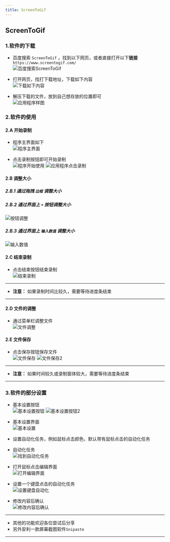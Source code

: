 ```yaml
---
title: ScreenToGif
---
```

 ## ScreenToGif
  <!--more-->
 ### 1.软件的下载

 - 百度搜索  `ScreenToGif` ，找到以下网页，或者直接打开以下**链接** `https://www.screentogif.com/ `<br>
 ![百度搜索ScreenToGif](./ScreenToGif/百度搜索.png "百度搜索ScreenToGif")

 - 打开网页，找打下载地址，下载如下内容<br>
 ![下载如下内容](./ScreenToGif/下载如下内容.png "下载如下内容")

 - 解压下载的文件，放到自己想存放的位置即可<br>
 ![应用程序样图](./ScreenToGif/应用程序样图.png "应用程序样图")


 ### 2.软件的使用
 #### 2.A 开始录制
 - 程序主界面如下<br>
 ![程序主界面](./ScreenToGif/程序主界面.png "程序主界面")

 - 点击录制按钮即可开始录制<br>
 ![程序开始使用](./ScreenToGif/程序开始使用.png "程序开始使用")
 ![应用程序点击录制](./ScreenToGif/应用程序点击录制.png "应用程序点击录制")
 #### 2.B 调整大小
 ##### 2.B.1 通过拖拽 `边框` 调整大小
 ##### 2.B.2 通过界面上 `+` 按钮调整大小
 ![按钮调整](./ScreenToGif/按钮调整.png "按钮调整")
 ##### 2.B.3 通过界面上 `输入数值` 调整大小
 ![输入数值](./ScreenToGif/输入数值.png "输入数值")
 #### 2.C 结束录制
 - 点击结束按钮结束录制<br>
 ![结束录制](./ScreenToGif/结束录制.png "结束录制")
---
 - **注意：** 如果录制时间比较久，需要等待进度条结束
---


 #### 2.D 文件的调整
 - 通过菜单栏调整文件<br>
 ![文件调整](./ScreenToGif/文件调整.png "文件调整")
 #### 2.E 文件保存
 - 点击保存按钮保存文件<br>
 ![文件保存](./ScreenToGif/文件保存.png "文件保存")
 ![文件保存2](./ScreenToGif/文件保存2.png "文件保存2")
---
 - **注意：** 如果时间较久或录制窗体较大，需要等待进度条结束
---
 ### 3.软件的部分设置
 - 基本设置按钮<br>
 ![基本设置按钮](./ScreenToGif/基本设置按钮.png "基本设置按钮")
 ![基本设置按钮2](./ScreenToGif/基本设置按钮2.png "基本设置按钮2")
 - 基本设置界面<br>
 ![基本设置](./ScreenToGif/基本设置.png "基本设置")

 - 设置自动化任务，例如鼠标点击颜色，默认带有鼠标点击的自动化任务
 - 自动化任务<br>
 ![找到自动化任务](./ScreenToGif/找到自动化任务.png "找到自动化任务")
 - 打开鼠标点击编辑界面<br>
 ![打开编辑界面](./ScreenToGif/打开编辑界面.png "打开编辑界面")

 - 设置一个键盘点击的自动化任务<br>
 ![设置键盘自动化](./ScreenToGif/设置键盘自动化.png "设置键盘自动化")
 - 修改内容后确认<br>
 ![修改内容后确认](./ScreenToGif/修改内容后确认.png "修改内容后确认")
---
 - 其他的功能欢迎各位尝试后分享
 - 另外安利一款屏幕截图软件`Snipaste`
---